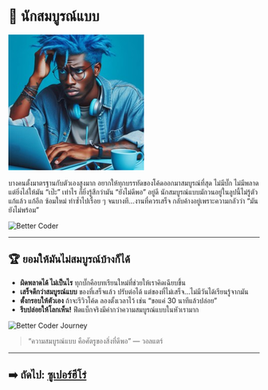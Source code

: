 # 🎯 นักสมบูรณ์แบบ

![The Perfectionist](assets/perfectionist.jpg)

บางคนตั้งมาตรฐานกับตัวเองสูงมาก อยากให้ทุกบรรทัดของโค้ดออกมาสมบูรณ์ที่สุด ไม่มีบั๊ก ไม่มีพลาด แต่ยิ่งไล่ให้มัน “เป๊ะ” เท่าไร ก็ยิ่งรู้สึกว่ามัน “ยังไม่ดีพอ” อยู่ดี นักสมบูรณ์แบบมักวนอยู่ในลูปนี้ไม่รู้ตัว แก้แล้ว แก้อีก ซ้อมใหม่ ทำซ้ำไปเรื่อย ๆ จนบางที...งานที่ควรเสร็จ กลับค้างอยู่เพราะความกลัวว่า “มันยังไม่พร้อม”

![Better Coder](assets/BetterGiF.gif)

---

## 🏆 ยอมให้มันไม่สมบูรณ์บ้างก็ได้

* **ผิดพลาดได้ ไม่เป็นไร** ทุกบั๊กคือบทเรียนใหม่ที่ช่วยให้เราคิดเฉียบขึ้น
* **เสร็จดีกว่าสมบูรณ์แบบ** ของที่เสร็จแล้ว ปรับต่อได้ แต่ของที่ไม่เสร็จ…ไม่มีวันได้เรียนรู้จากมัน
* **ตั้งกรอบให้ตัวเอง** ถ้าจะรีวิวโค้ด ลองตั้งเวลาไว้ เช่น “ขอแค่ 30 นาทีแล้วปล่อย”
* **รีบปล่อยให้โลกเห็น!** ฟีดแบ็กจริงมีค่ากว่าความสมบูรณ์แบบในหัวเรามาก

![Better Coder Journey](assets/A%20Better%20Coder%20shorter%20than%20shortest.gif)

> “ความสมบูรณ์แบบ คือศัตรูของสิ่งที่ดีพอ” — วอลแตร์

---

## ➡️ ถัดไป: [ซูเปอร์ฮีโร่](the-superperson.md)
